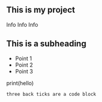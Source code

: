 ## This is my project
Info Info Info

## This is a subheading

- Point 1
- Point 2
- Point 3

print(hello)

  ```three back ticks are a code block```


